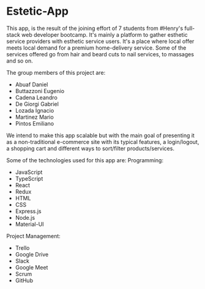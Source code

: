 # Estetic-App

This app, is the result of the joining effort of 7 students from #Henry's full-stack web developer bootcamp. It's mainly a platform to gather esthetic service providers with esthetic service users. It's a place where local offer meets local demand for a premium home-delivery service. Some of the services offered go from hair and beard cuts to nail services, to massages and so on.

The group members of this project are:
* Abuaf Daniel
* Buttazzoni Eugenio
* Cadena Leandro
* De Giorgi Gabriel
* Lozada Ignacio
* Martinez Mario
* Pintos Emiliano

We intend to make this app scalable but with the main goal of presenting it as a non-traditional e-commerce site with its typical features, a login/logout, a shopping cart and different ways to sort/filter products/services.

Some of the technologies used for this app are:
Programming:
* JavaScript
* TypeScript
* React
* Redux
* HTML
* CSS
* Express.js
* Node.js
* Material-UI

Project Management:
* Trello
* Google Drive
* Slack
* Google Meet
* Scrum
* GitHub
